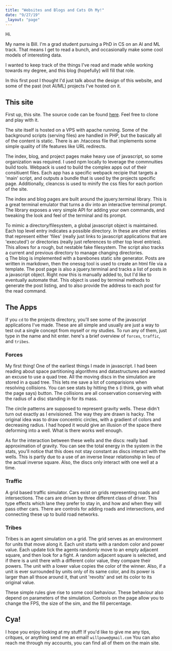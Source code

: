 ```yaml
---
title: "Websites and Blogs and Cats Oh My!"
date: "9/27/19"
_layout: "page"
---
```


Hi.  

My name is Bill.  I'm a grad student pursuing a PhD in CS on an AI and ML track.  That means I get to read a bunch, and occasionally make some cool models of interesting data.  

I wanted to keep track of the things I've read and made while working towards my degree, and this blog (hopefully) will fill that role.  

In this first post I thought I'd just talk about the design of this website, and some of the past (not AI/ML) projects I've hosted on it.  

## This site

First up, this site.  The source code can be found <a href="">here</a>.  Feel free to clone and play with it.  

The site itself is hosted on a VPS with apache running.  Some of the background scripts (serving files) are handled in PHP, but the basically all of the content is static.  There is an .htaccess file that implements some simple quality of life features like URL redirects.  

The index, blog, and project pages make heavy use of javascript, so some organization was required.  I used npm locally to leverage the commnuities build tools.  Webpack is used to build the complex apps out of their consitiuent files.  Each app has a specific webpack recipie that targets a 'main' script, and outputs a bundle that is used by the projects specific page.  Additionally, cleancss is used to minify the css files for each portion of the site.  

The index and blog pages are built around the jquery.terminal library.  This is a great terminal emulator that turns a div into an interactive terminal prompt.  The library exposes a very simple API for adding your own commands, and tweaking the look and feel of the terminal and its prompt.  

To mimic a directory/filesystem, a global javascript object is maintained.  Each top level entry indicates a possible directory.  In these are other entries that represent either 'files' (really just links to javascript applications that are 'executed') or directories (really just references to other top level entries).  This allows for a rough, but nestable fake filesystem.  The script also tracks a current and previous directory to manage changing directories.  
q
The blog is implemented with a barebones static site generator.  Posts are written in markdown, then the onessg tool is used to create an html file via a template.  The post page is also a jquery.terminal and tracks a list of posts in a javascript object.  Right now this is manually added to, but I'd like to eventually automate that.  This object is used by terminal methods to generate the post listing, and to also provide the address to each post for the read command.  

## The Apps

If you `cd` to the projects directory, you'll see some of the javascript applications I've made.  These are all simple and usually are just a way to test out a single concept from myself or my studies.  To run any of them, just type in the name and hit enter.  here's a brief overview of `forces`, `traffic`, and `tribes`.

### Forces 
My first thing!  One of the earliest things I made in javascript.  I had been reading about space partitioning algorithms and datastructures and wanted an excuse to use a quad tree.  All the moving discs in the simulation are stored in a quad tree.  This lets me save a lot of comparisions when resolving collisions.  You can see stats by hitting the s (i think, go with what the page says) button.  The collisions are all conservation conserving with the radius of a disc standing in for its mass.  

The circle patterns are supposed to represent gravity wells.  These didn't turn out exactly as I envisioned.  The way they are drawn is hacky.  The original idea was to draw concentric circles, with a gradient of colors and decreasing radius.  I had hoped it would give an illusion of the space there deforming into a well.  What is there works well enough. 

As for the interaction between these wells and the discs: really bad approximation of gravity.  You can see the total energy in the system in the stats, you'll notice that this does not stay constant as discs interact with the wells.  This is partly due to a use of an inverse linear relationship in lieu of the actual inverse square.  Also, the discs only interact with one well at a time.  

### Traffic
A grid based traffic simulator.  Cars exist on grids representing roads and intersections.  The cars are driven by three different class of driver.  This type effects which lane they prefer to stay in, and how and when they will pass other cars.  There are controls for adding roads and intersections, and connecting these up to build road networks.  

### Tribes
Tribes is an agent simulation on a grid.  The grid serves as an environment for units that move along it.  Each unit starts with a random color and power value.  Each update tick the agents randomly move to an empty adjacent square, and then look for a fight.  A random adjacent square is selected, and if there is a unit there with a different color value, they compare their powers.  The unit with a lower value copies the color of the winner.  Also, if a unit is ever surrounded by units only of its same color, and its power is larger than all thsoe around it, that unit 'revolts' and set its color to its original value.  

These simple rules give rise to some cool behaviour.  These behaviour also depend on parameters of the simulation.  Controls on the page allow you to change the FPS, the size of the sim, and the fill percentage.  

## Cya!
I hope you enjoy looking at my stuff!  If you'd like to give me any tips, critques, or anything send me an email! `willpowe@gmail.com` You can also reach me through my accounts, you can find all of them on the main site.  



